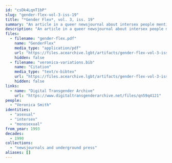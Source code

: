```yaml
---
id: "csDk4LqnT1bP"
slug: "gender-flex-vol-3-iss-19"
title: "*Gender Flex*, vol. 3, iss. 19"
summary: "An article in a queer newsjournal about intersex people mentions asexuality"
description: "An article in a queer newsjournal about intersex people mentions that intersex people can be \" CD, TG, TS, TV; or gay, straight, bi or pansexual, asexual, monosexual, green, black, blue, bronze, gray, etc.\""
files:
  - filename: "gender-flex.pdf"
    name: "GenderFlex"
    media_type: "application/pdf"
    url: "https://files.acearchive.lgbt/artifacts/gender-flex-vol-3-iss-19/gender-flex.pdf"
    hidden: false
  - filename: "veronica-variations.bib"
    name: "Citation"
    media_type: "text/x-bibtex"
    url: "https://files.acearchive.lgbt/artifacts/gender-flex-vol-3-iss-19/veronica-variations.bib"
    hidden: false
links:
  - name: "Digital Transgender Archive"
    url: "https://www.digitaltransgenderarchive.net/files/qn59q4121"
people:
  - "Veronica Smith"
identities:
  - "asexual"
  - "intersex"
  - "monosexual"
from_year: 1993
decades:
  - 1990
collections:
  - "newsjournals and underground press"
aliases: []
---
```

